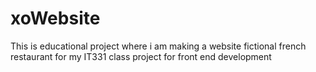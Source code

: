 # xoWebsite
This is educational project where i am making a website fictional french restaurant for my IT331 class project for front end development

